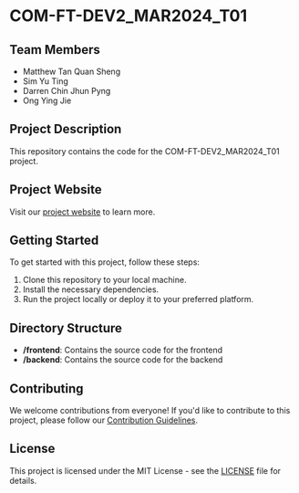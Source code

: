 # COM-FT-DEV2_MAR2024_T01

## Team Members

- Matthew Tan Quan Sheng
- Sim Yu Ting
- Darren Chin Jhun Pyng
- Ong Ying Jie

## Project Description

This repository contains the code for the COM-FT-DEV2_MAR2024_T01 project.

## Project Website

Visit our [project website](https://nusfintech-mar2024-t01.onrender.com) to learn more.

## Getting Started

To get started with this project, follow these steps:

1. Clone this repository to your local machine.
2. Install the necessary dependencies.
3. Run the project locally or deploy it to your preferred platform.

## Directory Structure

- **/frontend**: Contains the source code for the frontend
- **/backend**: Contains the source code for the backend

## Contributing

We welcome contributions from everyone! If you'd like to contribute to this project, please follow our [Contribution Guidelines](CONTRIBUTING.md).

## License

This project is licensed under the MIT License - see the [LICENSE](LICENSE) file for details.

